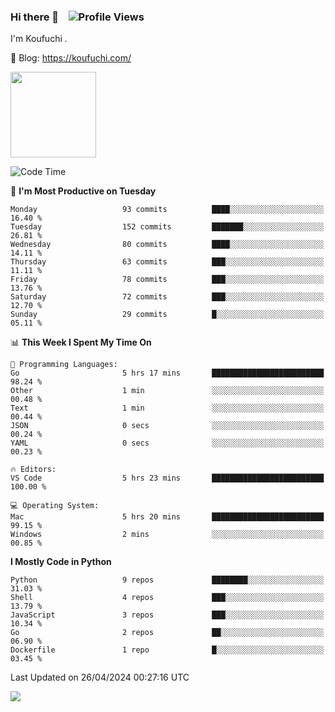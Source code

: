 ### Hi there 👋 &nbsp;&nbsp; ![Profile Views](https://komarev.com/ghpvc/?username=Koufuchi&base=200)

I'm Koufuchi . 

📔 Blog: <https://koufuchi.com/>

<img align="" height="137px" src="https://github-readme-stats-seven-nu-30.vercel.app/api?username=Koufuchi&hide=issues,contribs&show_icons=true&line_height=21&theme=radical&locale=en" />
<!-- <img align="" height="137px" src="https://github-readme-stats-seven-nu-30.vercel.app/api/top-langs/?username=Koufuchi&layout=compact&hide=blade,html,css,pug,scss&theme=radical&locale=en" /> -->

<!--START_SECTION:waka-->
![Code Time](http://img.shields.io/badge/Code%20Time-540%20hrs%2038%20mins-blue)

📅 **I'm Most Productive on Tuesday** 

```text
Monday                   93 commits          ████░░░░░░░░░░░░░░░░░░░░░   16.40 % 
Tuesday                  152 commits         ███████░░░░░░░░░░░░░░░░░░   26.81 % 
Wednesday                80 commits          ████░░░░░░░░░░░░░░░░░░░░░   14.11 % 
Thursday                 63 commits          ███░░░░░░░░░░░░░░░░░░░░░░   11.11 % 
Friday                   78 commits          ███░░░░░░░░░░░░░░░░░░░░░░   13.76 % 
Saturday                 72 commits          ███░░░░░░░░░░░░░░░░░░░░░░   12.70 % 
Sunday                   29 commits          █░░░░░░░░░░░░░░░░░░░░░░░░   05.11 % 
```


📊 **This Week I Spent My Time On** 

```text
💬 Programming Languages: 
Go                       5 hrs 17 mins       █████████████████████████   98.24 % 
Other                    1 min               ░░░░░░░░░░░░░░░░░░░░░░░░░   00.48 % 
Text                     1 min               ░░░░░░░░░░░░░░░░░░░░░░░░░   00.44 % 
JSON                     0 secs              ░░░░░░░░░░░░░░░░░░░░░░░░░   00.24 % 
YAML                     0 secs              ░░░░░░░░░░░░░░░░░░░░░░░░░   00.23 % 

🔥 Editors: 
VS Code                  5 hrs 23 mins       █████████████████████████   100.00 % 

💻 Operating System: 
Mac                      5 hrs 20 mins       █████████████████████████   99.15 % 
Windows                  2 mins              ░░░░░░░░░░░░░░░░░░░░░░░░░   00.85 % 
```

**I Mostly Code in Python** 

```text
Python                   9 repos             ████████░░░░░░░░░░░░░░░░░   31.03 % 
Shell                    4 repos             ███░░░░░░░░░░░░░░░░░░░░░░   13.79 % 
JavaScript               3 repos             ███░░░░░░░░░░░░░░░░░░░░░░   10.34 % 
Go                       2 repos             ██░░░░░░░░░░░░░░░░░░░░░░░   06.90 % 
Dockerfile               1 repo              █░░░░░░░░░░░░░░░░░░░░░░░░   03.45 % 
```




 Last Updated on 26/04/2024 00:27:16 UTC
<!--END_SECTION:waka-->

![](https://hit.yhype.me/github/profile?user_id=46078832)
